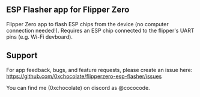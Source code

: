 ## ESP Flasher app for Flipper Zero

Flipper Zero app to flash ESP chips from the device (no computer connection needed!). Requires an ESP chip connected to the flipper's UART pins (e.g. Wi-Fi devboard).

## Support

For app feedback, bugs, and feature requests, please create an issue here: https://github.com/0xchocolate/flipperzero-esp-flasher/issues

You can find me (0xchocolate) on discord as @cococode.
